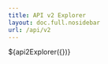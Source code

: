 ```yaml
---
title: API v2 Explorer
layout: doc.full.nosidebar
url: /api/v2
---
```

<!-- To learn the differences between API v1 and v2 refer to [this document](/api/v2/changes). -->
${api2Explorer({})}
